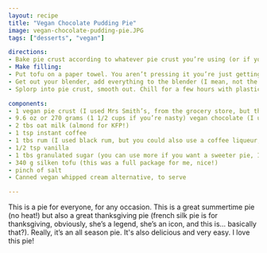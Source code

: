```yaml
---
layout: recipe
title: "Vegan Chocolate Pudding Pie"
image: vegan-chocolate-pudding-pie.JPG
tags: ["desserts", "vegan"]

directions:
- Bake pie crust according to whatever pie crust you’re using (or if you have an oreo crust, just unwrap that bad boy.)
- Make filling:
- Put tofu on a paper towel. You aren’t pressing it you’re just getting the most obvious water off. Let it sit while you melt the chocolate. Melt chocolate in microwave. Add granulated sugar once it is melted. Mix. Add the instant coffee into the oat milk. Mix to dissolve.
- Get out your blender, add everything to the blender (I mean, not the pie crust). Blend it on high (or medium high if you have a very strong blender). It will become light and fluffy.
- Splorp into pie crust, smooth out. Chill for a few hours with plastic wrap over the top. When you’re ready to eat get some premade vegan whipped topping (my friend bought coconut redi-whip, I’ve also used non dairy cool whip alternative, it doesn’t really matter. imo it should taste fake to best approximate the artificial delight of a chocolate pudding pie that you thawed for dessert) and add it to the top of the pie. Lo! Pie!

components:
- 1 vegan pie crust (I used Mrs Smith’s, from the grocery store, but that’s not an endorsement) If they have oreo crust that’s the ideal one to use here.
- 9.6 oz or 270 grams (1 1/2 cups if you’re nasty) vegan chocolate (I used a mixture of 70% and 62%, Tony’s and Scharffenberger, it’s most important that the chocolate taste good since that is most of what you’re tasting. If you have a vegan milk chocolate, I think some of that in here would be so choice.)
- 2 tbs oat milk (almond for KFP!)
- 1 tsp instant coffee
- 1 tbs rum (I used black rum, but you could also use a coffee liqueur, non-alcoholic rum, or just more vanilla and instant coffee)
- 1/2 tsp vanilla
- 1 tbs granulated sugar (you can use more if you want a sweeter pie, I’m not your boss)
- 340 g silken tofu (this was a full package for me, nice!)
- pinch of salt
- Canned vegan whipped cream alternative, to serve

---
```

This is a pie for everyone, for any occasion. This is a great summertime pie (no heat!) but also a great thanksgiving pie (french silk pie is for thanksgiving, obviously, she’s a legend, she’s an icon, and this is… basically that?). Really, it’s an all season pie. It's also delicious and very easy. I love this pie!
